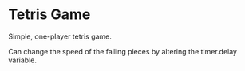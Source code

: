 # Tetris Game 

Simple, one-player tetris game.

Can change the speed of the falling pieces by altering the timer.delay variable.
